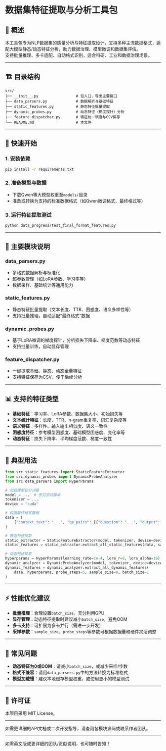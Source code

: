 # 数据集特征提取与分析工具包

## 📖 概述

本工具包专为NLP数据集的质量分析与特征提取设计，支持多种主流数据格式，适配大模型静态/动态特征分析，助力数据治理、模型微调和数据集评估。  
支持批量推理、多卡适配、自动格式识别，适合科研、工业和数据治理场景。

---

## 🏗️ 目录结构

```
src/
├── __init__.py                 # 包入口，导出主要接口
├── data_parsers.py             # 数据解析与基础特征
├── static_features.py          # 静态特征批量提取
├── dynamic_probes.py           # 动态特征（梯度探针）分析
├── feature_dispatcher.py       # 特征统一调度与CSV保存
└── README.md                   # 本文件
```

---

## 🚀 快速开始

### 1. 安装依赖

```bash
pip install -r requirements.txt
```

### 2. 准备模型与数据

- 下载Qwen等大模型权重至`models/`目录
- 准备或转换为支持的标准数据格式（如Qwen微调格式、最终格式等）

### 3. 运行特征提取测试

```bash
python data_progress/test_final_format_features.py
```

---

## 🔧 主要模块说明

### data_parsers.py
- 多格式数据解析与标准化
- 超参数管理（如LoRA参数、学习率等）
- 数据采样、基础统计等通用能力

### static_features.py
- 静态特征批量提取（文本长度、TTR、困惑度、语义多样性等）
- 支持批量推理，自动适配“最终格式”数据

### dynamic_probes.py
- 基于LoRA微调的梯度探针，分析损失下降率、梯度范数等动态特征
- 支持批量训练，自动显存管理

### feature_dispatcher.py
- 一键提取基础、静态、动态全量特征
- 支持特征保存为CSV，便于后续分析

---

## 📊 支持的特征类型

- **基础特征**：学习率、LoRA参数、数据集大小、初始损失等
- **文本统计特征**：长度、TTR、n-gram重复率、词汇复杂度等
- **语义特征**：多样性、输入输出相似度、语义一致性
- **困惑度特征**：参考模型困惑度、基础模型困惑度、变化率等
- **动态特征**：损失下降率、平均梯度范数、梯度一致性

---

## 📝 典型用法

```python
from src.static_features import StaticFeatureExtractor
from src.dynamic_probes import DynamicProbeAnalyzer
from src.data_parsers import HyperParams

# 加载模型和分词器
model = ...  # 参见测试脚本
tokenizer = ...
device = "cuda"

# 构造最终格式数据
data = [
    {"context_text": "...", "qa_pairs": [{"question": "...", "output": "..."}]}
]

# 静态特征提取
static_extractor = StaticFeatureExtractor(model, tokenizer, device=device)
static_features = static_extractor.extract_all_static_features(data, sample_size=8, batch_size=4)

# 动态特征提取
hyperparams = HyperParams(learning_rate=1e-4, lora_r=8, lora_alpha=16)
dynamic_analyzer = DynamicProbeAnalyzer(model, tokenizer, device=device)
dynamic_features = dynamic_analyzer.extract_all_dynamic_features(
    data, hyperparams, probe_steps=5, sample_size=8, batch_size=1
)
```

---

## ⚡ 性能优化建议

- **批量推理**：合理设置`batch_size`，充分利用GPU
- **显存管理**：动态特征提取时建议减小`batch_size`，避免OOM
- **多卡支持**：可扩展为多卡并行（需进一步开发）
- **采样参数**：`sample_size`、`probe_steps`等参数可根据数据量和硬件灵活调整

---

## 🐛 常见问题

- **动态特征为0或OOM**：请减小`batch_size`，或减少采样/步数
- **格式不兼容**：请用`data_parsers.py`中的方法转换为标准格式
- **模型加载慢**：建议本地缓存模型权重，或使用更小的模型测试

---

## 📄 许可证

本项目采用 MIT License。

---

如需更详细的API文档或二次开发指导，请查阅各模块源码或联系作者团队。

---

如需英文版或更详细的团队/贡献说明，也可随时告知！ 